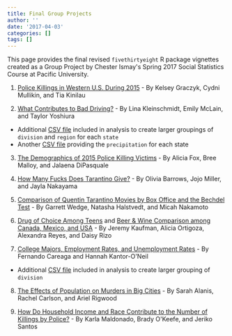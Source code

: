 ```yaml
---
title: Final Group Projects
author: ''
date: '2017-04-03'
categories: []
tags: []
---
```


This page provides the final revised `fivethirtyeight` R package vignettes created as a Group Project by Chester Ismay's Spring 2017 Social Statistics Course at Pacific University.

1. [Police Killings in Western U.S. During 2015](../group_projects/group1.html) - By Kelsey Graczyk, Cydni Mullikin, and Tia Kinilau

2. [What Contributes to Bad Driving?](../group_projects/group2.html) - By Lina Kleinschmidt, Emily McLain, and Taylor Yoshiura
  - Additional [CSV file](../group_projects/data/groupings.csv) included in analysis to create larger groupings of `division` and `region` for each `state`
  - Another [CSV file](../group_projects/data/precip.csv) providing the `precipitation` for each state

3. [The Demographics of 2015 Police Killing Victims](../group_projects/group3.html) - By
Alicia Fox, Bree Malloy, and Jalaena DiPasquale

4. [How Many Fucks Does Tarantino Give?](../group_projects/group4.html) - By Olivia Barrows, Jojo Miller, and Jayla Nakayama

5. [Comparison of Quentin Tarantino Movies by Box Office and the Bechdel Test](../group_projects/group5.html) - By Garrett Wedge, Natasha Halstvedt, and Micah Nakamoto

6. [Drug of Choice Among Teens](../group_projects/group6-1.html) and [Beer & Wine Comparison among Canada, Mexico, and USA](../group_projects/group6-2.html) - By Jeremy Kaufman, Alicia Ortigoza, Alexandra Reyes, and Daisy Rizo

7. [College Majors, Employment Rates, and Unemployment Rates](../group_projects/group7.html) - By Fernando Careaga and Hannah Kantor-O'Neil
  - Additional [CSV file](../group_projects/data/divisions.csv) included in analysis to create larger grouping of `division`

8. [The Effects of Population on Murders in Big Cities](../group_projects/group8.html) - By Sarah Alanis, Rachel Carlson, and Ariel Rigwood

9. [How Do Household Income and Race Contribute to the Number of Killings by Police?](../group_projects/group9.html) - By Karla Maldonado, Brady O'Keefe, and Jeriko Santos